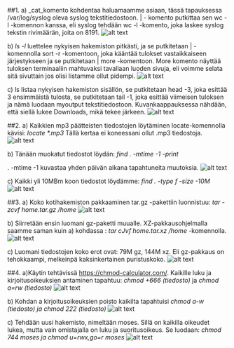 ##1. 
a) _cat_komento kohdentaa haluamaamme asiaan, tässä tapauksessa /var/log/syslog oleva syslog tekstitiedostoon. | - komento putkittaa sen wc -l -komennon kanssa, eli syslog tehdään wc -l -komento, joka laskee syslog tekstin rivimäärän, joita on 8191.
![alt text](1a.png)

b) _ls -l_ 
luettelee nykyisen hakemiston pitkästi, ja se putkitetaan | -komennolla sort -r -komentoon, joka kääntää tulokset vastaikkaiseen järjestykseen ja se putkitetaan | more -komentoon. More komento näyttää tuloksen terminaaliin mahtuvaksi tavallaan luoden sivuja, eli voimme selata sitä sivuttain jos olisi listamme ollut pidempi. 
![alt text](1b.png)

c)
 ls listaa nykyisen hakemiston sisällön, se putkitetaan head -3, joka esittää 3 ensimmäistä tulosta, se putkitetaan tail -1, joka esittää viimeisen tuloksen ja nämä luodaan myoutput tekstitiedostoon. Kuvankaappauksessa nähdään, että siellä lukee Downloads, mikä tekee järkeen. 
![alt text](1c.png)

##2.
a) Kaikkien mp3 päätteisten tiedostojen löytäminen locate-komennolla kävisi:
_locate *.mp3_
Tällä kertaa ei koneessani ollut .mp3 tiedostoja.
![alt text](2a.png)

b) Tänään muokatut tiedostot löydän: 
_find . -mtime -1 -print_

. -mtime -1 kuvastaa yhden päivän aikana tapahtuneita muutoksia.
![alt text](2b.png)

c) Kaikki yli 10MBm koon tiedostot löydämme: 
_find . -type f -size -10M_
![alt text](2c.png)

##3.
a) Koko kotihakemiston pakkaaminen tar.gz -pakettiin luonnistuu: 
_tar -zcvf home.tar.gz /home_
![alt text](3a.png)

b) Siirretään ensin luomani gz-paketti muualle. XZ-pakkausohjelmalla saamme saman kuin a) kohdassa : 
_tar cJvf home.tar.xz /home_
-komennolla.
![alt text](3b.png)

c) Luomani tiedostojen koko erot ovat: 79M gz, 144M xz. Eli gz-pakkaus on tehokkaampi, melkeinpä kaksinkertainen puristuskoko.
![alt text](3c.png)

##4. 
a)Käytin tehtävissä https://chmod-calculator.com/. Kaikille luku ja kirjoitusoikeuksien antaminen tapahtuu: 
_chmod +666 (tiedosto)_ ja _chmod a=rw (tiedosto)_
![alt text](4a.png)

b) Kohdan a kirjoitusoikeuksien poisto kaikilta tapahtuisi 
_chmod a-w (tiedosto) ja chmod 222 (tiedosto)_
![alt text](4b.png)

c) Tehdään uusi hakemisto, nimeltään moses. Sillä on kaikilla oikeudet lukea, mutta vain omistajalla on luku ja suoritusoikeus. Se luodaan: 
_chmod 744 moses ja chmod u=rwx,go=r moses_
![alt text](4c.png)

